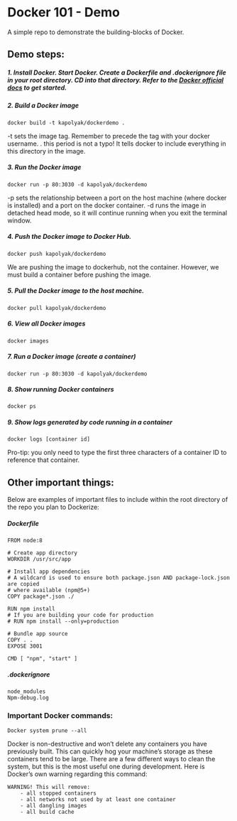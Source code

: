 # Docker 101 - Demo

A simple repo to demonstrate the building-blocks of Docker.

## Demo steps:

##### 1. Install Docker. Start Docker. Create a Dockerfile and .dockerignore file in your root directory. CD into that directory. Refer to the [Docker official docs](https://docs.docker.com/get-started/) to get started.

##### 2. Build a Docker image
```
docker build -t kapolyak/dockerdemo .
```

-t sets the image tag. Remember to precede the tag with your docker username. 
. this period is not a typo! It tells docker to include everything in this directory in the image. 

##### 3. Run the Docker image
```
docker run -p 80:3030 -d kapolyak/dockerdemo
```

-p sets the relationship between a port on the host machine (where docker is installed) and a port on the docker container. 
-d runs the image in detached head mode, so it will continue running when you exit the terminal window.

##### 4. Push the Docker image to Docker Hub.
```
docker push kapolyak/dockerdemo
```

We are pushing the image to dockerhub, not the container. However, we must build a container before pushing the image. 


##### 5. Pull the Docker image to the host machine.
```
docker pull kapolyak/dockerdemo
```

##### 6. View all Docker images 
```
docker images
```

##### 7. Run a Docker image (create a container)
```
docker run -p 80:3030 -d kapolyak/dockerdemo
```

##### 8. Show running Docker containers
```
docker ps
```

##### 9. Show logs generated by code running in a container
```
docker logs [container id]
```

Pro-tip: you only need to type the first three characters of a container ID to reference that container. 

## Other important things:

Below are examples of important files to include within the root directory of the repo you plan to Dockerize:

##### Dockerfile

```
FROM node:8

# Create app directory
WORKDIR /usr/src/app

# Install app dependencies
# A wildcard is used to ensure both package.json AND package-lock.json are copied
# where available (npm@5+)
COPY package*.json ./

RUN npm install
# If you are building your code for production
# RUN npm install --only=production

# Bundle app source
COPY . .
EXPOSE 3001

CMD [ "npm", "start" ]
```

##### .dockerignore

```
node_modules
Npm-debug.log
```

### Important Docker commands:

```
Docker system prune --all
```

Docker is non-destructive and won’t delete any containers you have previously built. This can quickly hog your machine’s storage as these containers tend to be large. There are a few different ways to clean the system, but this is the most useful one during development. Here is Docker’s own warning regarding this command:

	WARNING! This will remove:
		- all stopped containers
		- all networks not used by at least one container
		- all dangling images
		- all build cache
